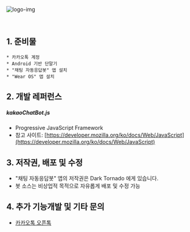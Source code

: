 ![logo-img](https://i.imgur.com/R3Xvk4D.png)

&nbsp;

## 1. 준비물
```
* 카카오톡 계정
* Android 기반 단말기
* "채팅 자동응답봇" 앱 설치
* "Wear OS" 앱 설치
```

## 2. 개발 레퍼런스

##### kakaoChatBot.js
- Progressive JavaScript Framework
- 참고 사이트: [https://developer.mozilla.org/ko/docs/Web/JavaScript](https://developer.mozilla.org/ko/docs/Web/JavaScript)

## 3. 저작권, 배포 및 수정
- "채팅 자동응답봇" 앱의 저작권은 Dark Tornado 에게 있습니다.
- 봇 소스는 비상업적 목적으로 자유롭게 배포 및 수정 가능

## 4. 추가 기능개발 및 기타 문의
- [카카오톡 오픈톡](https://open.kakao.com/o/gOw8l6hc)